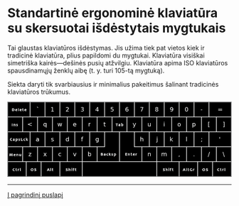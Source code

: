 
# Standartinė ergonominė klaviatūra su skersuotai išdėstytais mygtukais

Tai glaustas klaviatūros išdėstymas. Jis užima tiek pat vietos kiek ir tradicinė klaviatūra, plius papildomi du mygtukai. Klaviatūra visiškai simetriška kairės—dešinės pusių atžvilgiu. Klaviatūra apima ISO klaviatūros spausdinamųjų ženklų aibę (t. y. turi 105-tą mygtuką).

Siekta daryti tik svarbiausius ir minimalius pakeitimus šalinant tradicinės klaviatūros trūkumus.

![Standartinė ergonominė klaviatūra su skersuotu mygtukų išdėstymu](img/sel-staggered-keyboard.png)

-----------------------------------------------

[Į pagrindinį puslapį](SKAITYK.md)

